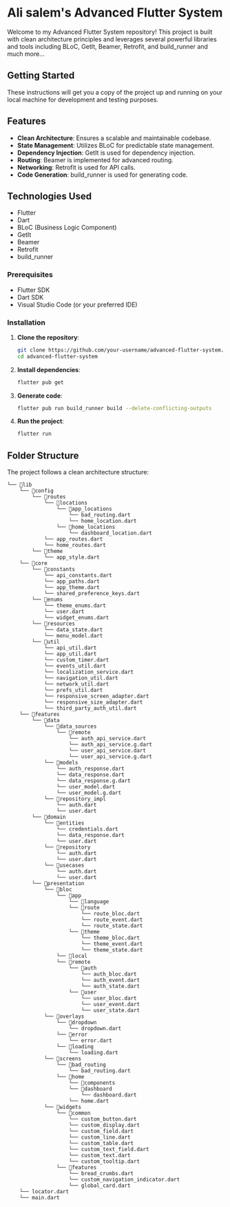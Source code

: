 # Ali salem's Advanced Flutter System

Welcome to my Advanced Flutter System repository! This project is built with clean architecture principles and leverages several powerful libraries and tools including BLoC, GetIt, Beamer, Retrofit, and build_runner and much more...

## Getting Started

These instructions will get you a copy of the project up and running on your local machine for development and testing purposes.

## Features

- **Clean Architecture**: Ensures a scalable and maintainable codebase.
- **State Management**: Utilizes BLoC for predictable state management.
- **Dependency Injection**: GetIt is used for dependency injection.
- **Routing**: Beamer is implemented for advanced routing.
- **Networking**: Retrofit is used for API calls.
- **Code Generation**: build_runner is used for generating code.

## Technologies Used

- Flutter
- Dart
- BLoC (Business Logic Component)
- GetIt
- Beamer
- Retrofit
- build_runner

### Prerequisites

- Flutter SDK
- Dart SDK
- Visual Studio Code (or your preferred IDE)

### Installation

1. **Clone the repository**:

    ```bash
    git clone https://github.com/your-username/advanced-flutter-system.git
    cd advanced-flutter-system
    ```

2. **Install dependencies**:

    ```bash
    flutter pub get
    ```

3. **Generate code**:

    ```bash
    flutter pub run build_runner build --delete-conflicting-outputs
    ```

4. **Run the project**:

    ```bash
    flutter run
    ```

## Folder Structure

The project follows a clean architecture structure:

```
└── 📁lib
    └── 📁config
        └── 📁routes
            └── 📁locations
                └── 📁app_locations
                    └── bad_routing.dart
                    └── home_location.dart
                └── 📁home_locations
                    └── dashboard_location.dart
            └── app_routes.dart
            └── home_routes.dart
        └── 📁theme
            └── app_style.dart
    └── 📁core
        └── 📁constants
            └── api_constants.dart
            └── app_paths.dart
            └── app_theme.dart
            └── shared_preference_keys.dart
        └── 📁enums
            └── theme_enums.dart
            └── user.dart
            └── widget_enums.dart
        └── 📁resources
            └── data_state.dart
            └── menu_model.dart
        └── 📁util
            └── api_util.dart
            └── app_util.dart
            └── custom_timer.dart
            └── events_util.dart
            └── localization_service.dart
            └── navigation_util.dart
            └── network_util.dart
            └── prefs_util.dart
            └── responsive_screen_adapter.dart
            └── responsive_size_adapter.dart
            └── third_party_auth_util.dart
    └── 📁features
        └── 📁data
            └── 📁data_sources
                └── 📁remote
                    └── auth_api_service.dart
                    └── auth_api_service.g.dart
                    └── user_api_service.dart
                    └── user_api_service.g.dart
            └── 📁models
                └── auth_response.dart
                └── data_response.dart
                └── data_response.g.dart
                └── user_model.dart
                └── user_model.g.dart
            └── 📁repository_impl
                └── auth.dart
                └── user.dart
        └── 📁domain
            └── 📁entities
                └── credentials.dart
                └── data_response.dart
                └── user.dart
            └── 📁repository
                └── auth.dart
                └── user.dart
            └── 📁usecases
                └── auth.dart
                └── user.dart
        └── 📁presentation
            └── 📁bloc
                └── 📁app
                    └── 📁language
                    └── 📁route
                        └── route_bloc.dart
                        └── route_event.dart
                        └── route_state.dart
                    └── 📁theme
                        └── theme_bloc.dart
                        └── theme_event.dart
                        └── theme_state.dart
                └── 📁local
                └── 📁remote
                    └── 📁auth
                        └── auth_bloc.dart
                        └── auth_event.dart
                        └── auth_state.dart
                    └── 📁user
                        └── user_bloc.dart
                        └── user_event.dart
                        └── user_state.dart
            └── 📁overlays
                └── 📁dropdown
                    └── dropdown.dart
                └── 📁error
                    └── error.dart
                └── 📁loading
                    └── loading.dart
            └── 📁screens
                └── 📁bad_routing
                    └── bad_routing.dart
                └── 📁home
                    └── 📁components
                    └── 📁dashboard
                        └── dashboard.dart
                    └── home.dart
            └── 📁widgets
                └── 📁common
                    └── custom_button.dart
                    └── custom_display.dart
                    └── custom_field.dart
                    └── custom_line.dart
                    └── custom_table.dart
                    └── custom_text_field.dart
                    └── custom_text.dart
                    └── custom_tooltip.dart
                └── 📁features
                    └── bread_crumbs.dart
                    └── custom_navigation_indicator.dart
                    └── global_card.dart
    └── locator.dart
    └── main.dart
```